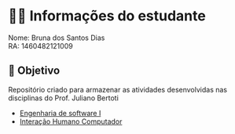 # 👨‍🎓 Informações do estudante
Nome: Bruna dos Santos Dias<br>
RA: 	1460482121009

## 🎯 Objetivo
Repositório criado para armazenar as atividades desenvolvidas nas disciplinas do Prof. Juliano Bertoti

- <a href="https://github.com/brunadias3/bertoti/tree/main/Engenharia%20de%20Software%20I">Engenharia de software I</a>
- <a href="https://github.com/brunadias3/bertoti/tree/main/IHC">Interação Humano Computador</a>

